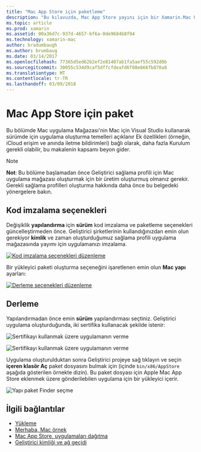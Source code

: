```yaml
---
title: "Mac App Store için paketleme"
description: "Bu kılavuzda, Mac App Store yayını için bir Xamarin.Mac Uygulama paketleme aracılığıyla anlatılmaktadır."
ms.topic: article
ms.prod: xamarin
ms.assetid: 00a36d7c-937d-4657-bf6a-0de9684b8f94
ms.technology: xamarin-mac
author: bradumbaugh
ms.author: brumbaug
ms.date: 03/14/2017
ms.openlocfilehash: 77365d5ed62b2ef2e81407ab1fa5aef55c592d0b
ms.sourcegitcommit: 30055c534d9caf5dffcfdeafd6f08e666fb870a8
ms.translationtype: MT
ms.contentlocale: tr-TR
ms.lasthandoff: 03/09/2018
---
```

# <a name="bundle-for-mac-app-store"></a>Mac App Store için paket

Bu bölümde Mac uygulama Mağazası'nin Mac için Visual Studio kullanarak sürümde için uygulama oluşturma temelleri açıklanır Ek özellikleri (örneğin, iCloud erişim ve anında iletme bildirimleri) bağlı olarak, daha fazla Kurulum gerekli olabilir, bu makalenin kapsamı beyon gider.

> [!NOTE]
>  **Not**: Bu bölüme başlamadan önce Geliştirici sağlama profili için Mac uygulama mağazası oluşturmak için bir üretim oluşturmuş olmanız gerekir. Gerekli sağlama profilleri oluşturma hakkında daha önce bu belgedeki yönergelere bakın.

## <a name="code-signing-options"></a>Kod imzalama seçenekleri

Değişiklik **yapılandırma** için **sürüm** kod imzalama ve paketleme seçenekleri güncelleştirmeden önce. Geliştirici şirketlerinin kullandığınızdan emin olun gerekiyor **kimlik** ve zaman oluşturduğumuz sağlama profili uygulama mağazasında yayımı için uygulamanızı imzalama.

 [![Kod imzalama seçenekleri düzenleme](bundling-images/config02.png "imzalama seçenekleri kod düzenleme")](bundling-images/config02-large.png#lightbox)

Bir yükleyici paketi oluşturma seçeneğini işaretlenen emin olun **Mac yapı** ayarları:

[![Derleme seçenekleri düzenleme](bundling-images/config03.png "düzenleme derleme seçenekleri")](bundling-images/config03-large.png#lightbox)

## <a name="build"></a>Derleme

Yapılandırmadan önce emin **sürüm** yapılandırması seçtiniz. Geliştirici uygulama oluşturduğunda, iki sertifika kullanacak şekilde istenir:

 ![Sertifikayı kullanmak üzere uygulamanın verme](bundling-images/image62.png "sertifikayı kullanmak üzere uygulama izin verme")

 ![Sertifikayı kullanmak üzere uygulamanın verme](bundling-images/image63.png "sertifikayı kullanmak üzere uygulama izin verme")

Uygulama oluşturulduktan sonra Geliştirici projeye sağ tıklayın ve seçin **içeren klasör Aç** paket dosyasını bulmak için (içinde `bin/x86/AppStore` aşağıda gösterilen örnekte dizin).  Bu paket dosyası için Apple Mac App Store eklenmek üzere gönderilebilen uygulama için bir yükleyici içerir.

 ![Yapı paket Finder seçme](bundling-images/image64.png "Finder yapı paketi seçme")


## <a name="related-links"></a>İlgili bağlantılar

- [Yükleme](/visualstudio/mac/installation/)
- [Merhaba, Mac örnek](~/mac/get-started/hello-mac.md)
- [Mac App Store, uygulamaları dağıtma](https://developer.apple.com/devcenter/mac/checklist/)
- [Geliştirici kimliği ve ağ geçidi](https://developer.apple.com/resources/developer-id/)
